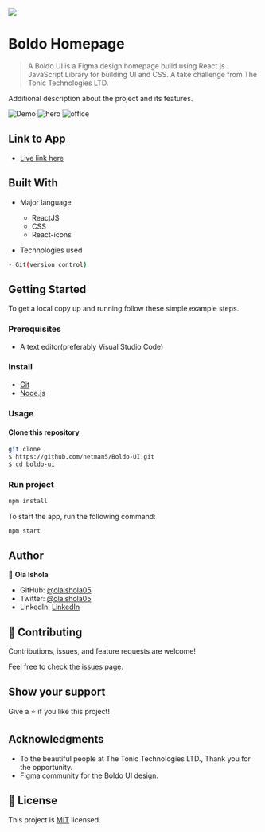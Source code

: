 ![](https://img.shields.io/badge/BoldoUI-dodger-blue.svg)


# Boldo Homepage

> A Boldo UI is a Figma design homepage build using React.js JavaScript Library for building UI and CSS. A take challenge from The Tonic Technologies LTD.

Additional description about the project and its features.

![Demo](./src/images/boldo.gif)
![hero](./src/images/hero.png)
![office](./src/images/office-screenshot.png)

## Link to App

- [Live link here](https://boldo-uiproject.vercel.app/)

## Built With

- Major language
  - ReactJS
  - CSS
  - React-icons

- Technologies used

```bash
- Git(version control)
```

## Getting Started

To get a local copy up and running follow these simple example steps.


### Prerequisites

- A text editor(preferably Visual Studio Code)

### Install

- [Git](https://git-scm.com/downloads)
- [Node.js](https://nodejs.org/en/download/)

### Usage

#### Clone this repository

```bash
git clone
$ https://github.com/netman5/Boldo-UI.git
$ cd boldo-ui
```

### Run project
```bash
npm install
```

To start the app, run the following command:

```bash
npm start
```

## Author

👤 **Ola Ishola**

- GitHub: [@olaishola05](https://github.com/olaishola05)
- Twitter: [@olaishola05](https://twitter.com/olaishola05)
- LinkedIn: [LinkedIn](https://www.linkedin.com/in/ola-ishola/)

## 🤝 Contributing

Contributions, issues, and feature requests are welcome!

Feel free to check the [issues page](https://github.com/netman5/Boldo-UI/issues).

## Show your support

Give a ⭐️ if you like this project!

## Acknowledgments

- To the beautiful people at The Tonic Technologies LTD., Thank you for the opportunity.
- Figma community for the Boldo UI design.

## 📝 License

This project is [MIT](https://opensource.org/licenses/MIT) licensed.
